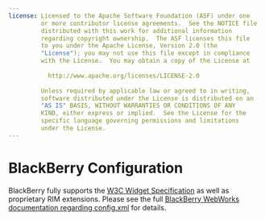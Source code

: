 ```yaml
---
license: Licensed to the Apache Software Foundation (ASF) under one
         or more contributor license agreements.  See the NOTICE file
         distributed with this work for additional information
         regarding copyright ownership.  The ASF licenses this file
         to you under the Apache License, Version 2.0 (the
         "License"); you may not use this file except in compliance
         with the License.  You may obtain a copy of the License at
         
           http://www.apache.org/licenses/LICENSE-2.0
         
         Unless required by applicable law or agreed to in writing,
         software distributed under the License is distributed on an
         "AS IS" BASIS, WITHOUT WARRANTIES OR CONDITIONS OF ANY
         KIND, either express or implied.  See the License for the
         specific language governing permissions and limitations
         under the License.
---
```


# BlackBerry Configuration

BlackBerry fully supports the
[W3C Widget Specification](http://www.w3.org/TR/widgets/)
as well as proprietary RIM extensions. Please see the full
[BlackBerry WebWorks documentation regarding config.xml](https://developer.blackberry.com/html5/documentation/working_with_config_xml_file_1866970_11.html)
for details.

